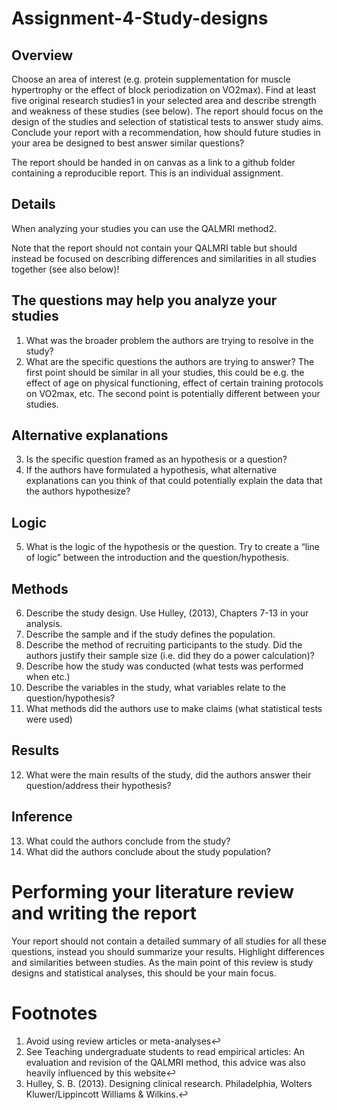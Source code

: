 # Assignment-4-Study-designs
## Overview
Choose an area of interest (e.g. protein supplementation for muscle hypertrophy or the effect of block periodization on VO2max). Find at least five original research studies1 in your selected area and describe strength and weakness of these studies (see below). The report should focus on the design of the studies and selection of statistical tests to answer study aims. Conclude your report with a recommendation, how should future studies in your area be designed to best answer similar questions?

The report should be handed in on canvas as a link to a github folder containing a reproducible report. This is an individual assignment.

## Details
When analyzing your studies you can use the QALMRI method2.

Note that the report should not contain your QALMRI table but should instead be focused on describing differences and similarities in all studies together (see also below)!

## The questions may help you analyze your studies
1. What was the broader problem the authors are trying to resolve in the study?
2. What are the specific questions the authors are trying to answer?
The first point should be similar in all your studies, this could be e.g. the effect of age on physical functioning, effect of certain training protocols on VO2max, etc. The second point is potentially different between your studies.

## Alternative explanations
3. Is the specific question framed as an hypothesis or a question?
4. If the authors have formulated a hypothesis, what alternative explanations can you think of that could potentially explain the data that the authors hypothesize?
## Logic
5. What is the logic of the hypothesis or the question. Try to create a “line of logic” between the introduction and the question/hypothesis.
## Methods
6. Describe the study design. Use Hulley, (2013), Chapters 7-13 in your analysis.
7. Describe the sample and if the study defines the population.
8. Describe the method of recruiting participants to the study. Did the authors justify their sample size (i.e. did they do a power calculation)?
9. Describe how the study was conducted (what tests was performed when etc.)
10. Describe the variables in the study, what variables relate to the question/hypothesis?
11. What methods did the authors use to make claims (what statistical tests were used)
## Results
12. What were the main results of the study, did the authors answer their question/address their hypothesis?
## Inference
13. What could the authors conclude from the study?
14. What did the authors conclude about the study population?
# Performing your literature review and writing the report
Your report should not contain a detailed summary of all studies for all these questions, instead you should summarize your results. Highlight differences and similarities between studies. As the main point of this review is study designs and statistical analyses, this should be your main focus.

# Footnotes
1. Avoid using review articles or meta-analyses↩︎
2. See Teaching undergraduate students to read empirical articles: An evaluation and revision of the QALMRI method, this advice was also heavily influenced by this website↩︎
3. Hulley, S. B. (2013). Designing clinical research. Philadelphia, Wolters Kluwer/Lippincott Williams & Wilkins.↩︎
